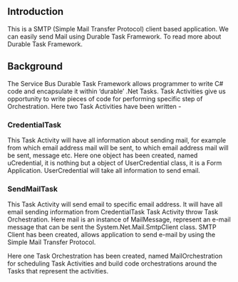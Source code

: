 ## Introduction ##

  This is a SMTP (Simple Mail Transfer Protocol) client based application. We can easily send Mail using Durable Task Framework. To        read more about Durable Task Framework.

## Background ##

  The Service Bus Durable Task Framework allows programmer to write C# code and encapsulate it within ‘durable’ .Net Tasks. Task        Activities give us opportunity to write pieces of code for performing specific step of Orchestration. Here two Task Activities        have been written - 
    
### CredentialTask ###

This Task Activity will have all information about sending mail, for example from which email address mail will be sent, to              which email address mail will be sent, message etc. Here one object has been created, named uCredential, it is nothing but a             object of UserCredential class, it is a Form Application. UserCredential will take all information to send email.
          
### SendMailTask ###
      
This Task Activity will send email to specific email address. It will have all email sending information from CredentialTask             Task Activity throw Task Orchestration. Here mail is an instance of MailMessage, represent an e-mail message that can be                 sent the System.Net.Mail.SmtpClient class. SMTP Client has been created, allows application to send e-mail by using the                  Simple Mail Transfer Protocol. 

Here one Task Orchestration has been created, named MailOrchestration for scheduling Task Activities and build code orchestrations around the Tasks that represent the activities. 

